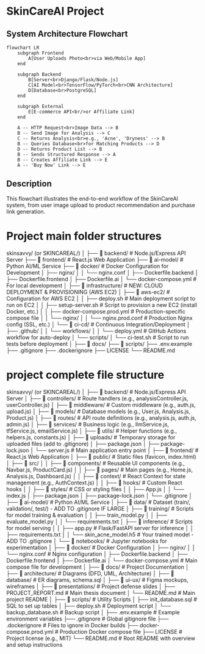 # SkinCareAI Project

## System Architecture Flowchart

```mermaid
flowchart LR
    subgraph Frontend
        A[User Uploads Photo<br>via Web/Mobile App]
    end

    subgraph Backend
        B[Server<br>Django/Flask/Node.js]
        C[AI Model<br>TensorFlow/PyTorch<br>CNN Architecture]
        D[Database<br>PostgreSQL]
    end

    subgraph External
        E[E-commerce API<br/>or Affiliate Link]
    end

    A -- HTTP Request<br>Image Data --> B
    B -- Send Image for Analysis --> C
    C -- Returns Analysis<br>e.g., 'Acne', 'Dryness' --> B
    B -- Queries Database<br>for Matching Products --> D
    D -- Returns Product List --> B
    B -- Sends Structured Response --> A
    B -- Creates Affiliate Link --> E
    A -- 'Buy Now' Link --> E
```

## Description
This flowchart illustrates the end-to-end workflow of the SkinCareAI system, from user image upload to product recommendation and purchase link generation.



# Project main folder structures
skinsavvy/ (or SKINCAREAL/)
│
├── 📁 backend/                 # Node.js/Express API Server
├── 📁 frontend/                # React.js Web Application
├── 📁 ai-model/                # Python AI/ML Service
├── 📁 docker/                  # Docker Configuration for Development
│   ├── nginx/
│   │   └── nginx.conf
│   ├── Dockerfile.backend
│   ├── Dockerfile.frontend
│   ├── Dockerfile.ai
│   └── docker-compose.yml      # For local development
│
├── 📁 infrastructure/          # NEW: CLOUD DEPLOYMENT & PROVISIONING (AWS EC2)
│   ├── 📁 aws-ec2/             # Configuration for AWS EC2
│   │   ├── deploy.sh           # Main deployment script to run on EC2
│   │   ├── setup-server.sh     # Script to provision a new EC2 (install Docker, etc.)
│   │   ├── docker-compose.prod.yml # Production-specific compose file
│   │   └── nginx/
│   │       └── nginx.prod.conf # Production Nginx config (SSL, etc.)
│   └── 📁 ci-cd/               # Continuous Integration/Deployment
│       ├── .github/
│       │   └── workflows/
│       │       └── deploy.yml  # GitHub Actions workflow for auto-deploy
│       └── scripts/
│           └── ci-test.sh      # Script to run tests before deployment
│
├── 📁 docs/
├── 📁 scripts/
├── .env.example
├── .gitignore
├── .dockerignore
├── LICENSE
└── README.md




# project complete file structure
skinsavvy/ (or SKINCAREAL/)
│
├── 📁 backend/                 # Node.js/Express API Server
│   ├── 📁 controllers/         # Route handlers (e.g., analysisController.js, userController.js)
│   ├── 📁 middleware/          # Custom middleware (e.g., auth.js, upload.js)
│   ├── 📁 models/              # Database models (e.g., User.js, Analysis.js, Product.js)
│   ├── 📁 routes/              # API route definitions (e.g., analysis.js, auth.js, admin.js)
│   ├── 📁 services/            # Business logic (e.g., llmService.js, tfService.js, emailService.js)
│   ├── 📁 utils/               # Helper functions (e.g., helpers.js, constants.js)
│   ├── 📁 uploads/             # Temporary storage for uploaded files (add to .gitignore)
│   ├── package.json
│   ├── package-lock.json
│   └── server.js               # Main application entry point
│
├── 📁 frontend/                # React.js Web Application
│   ├── 📁 public/              # Static files (favicon, index.html)
│   ├── 📁 src/
│   │   ├── 📁 components/      # Reusable UI components (e.g., Navbar.js, ProductCard.js)
│   │   ├── 📁 pages/           # Main pages (e.g., Home.js, Analysis.js, Dashboard.js)
│   │   ├── 📁 context/         # React Context for state management (e.g., AuthContext.js)
│   │   ├── 📁 hooks/           # Custom React hooks
│   │   ├── 📁 styles/          # CSS or styling files
│   │   ├── App.js
│   │   └── index.js
│   ├── package.json
│   ├── package-lock.json
│   └── .gitignore
│
├── 📁 ai-model/                # Python AI/ML Service
│   ├── 📁 data/                # Dataset (train/, validation/, test/) - ADD TO .gitignore IF LARGE
│   ├── 📁 training/            # Scripts for model training & evaluation
│   │   ├── train_model.py
│   │   ├── evaluate_model.py
│   │   └── requirements.txt
│   ├── 📁 inference/           # Scripts for model serving
│   │   ├── app.py              # Flask/FastAPI server for inference
│   │   ├── requirements.txt
│   │   └── skin_acne_model.h5  # Your trained model - ADD TO .gitignore
│   └── 📁 notebooks/           # Jupyter notebooks for experimentation
│
├── 📁 docker/                  # Docker Configuration
│   ├── nginx/
│   │   └── nginx.conf          # Nginx configuration
│   ├── Dockerfile.backend
│   ├── Dockerfile.frontend
│   ├── Dockerfile.ai
│   └── docker-compose.yml      # Main compose file for development
│
├── 📁 docs/                    # Project Documentation
│   ├── 📁 architecture/        # Diagrams (DFD, UML, Architecture)
│   ├── 📁 database/            # ER diagrams, schema.sql
│   ├── 📁 ui-ux/               # Figma mockups, wireframes
│   ├── 📁 presentations/       # Project defense slides
│   ├── PROJECT_REPORT.md       # Main thesis document
│   └── README.md               # Main project README
│
├── 📁 scripts/                 # Utility Scripts
│   ├── init_database.sql       # SQL to set up tables
│   ├── deploy.sh               # Deployment script
│   └── backup_database.sh      # Backup script
│
├── .env.example                # Example environment variables
├── .gitignore                  # Global gitignore file
├── .dockerignore               # Files to ignore in Docker builds
├── docker-compose.prod.yml     # Production Docker compose file
├── LICENSE                     # Project license (e.g., MIT)
└── README.md                   # Root README with overview and setup instructions